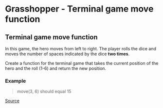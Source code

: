 # Grasshopper - Terminal game move function

## Terminal game move function

In this game, the hero moves from left to right. The player rolls the
dice and moves the number of spaces indicated by the dice **two times**.

Create a function for the terminal game that takes the current position
of the hero and the roll (1-6) and return the new position.

### Example

> move(3, 6) should equal 15

[Source](https://www.codewars.com/kata/563a631f7cbbc236cf0000c2)